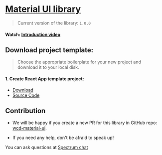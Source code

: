 # [Material UI library](https://material-ui.com)

> Current version of the library: `1.0.0`

#### Watch: [Introduction video]()

## Download project template:
> Choose the appropriate boilerplate for your new project and download it to your local disk. 

#### 1. Create React App template project: 
* [Download](https://github.com/react-ui-builder/material-ui-cra-boilerplate/archive/master.zip)
* [Source Code](https://github.com/react-ui-builder/material-ui-cra-boilerplate)

## Contribution

* We will be happy if you create a new PR for this library in GitHub repo: [wcd-material-ui](https://github.com/react-ui-builder/wcd-material-ui).

* If you need any help, don't be afraid to speak up!

You can ask questions at [Spectrum chat](https://spectrum.chat/react-ui-builder)
